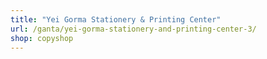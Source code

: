 ```yaml
---
title: "Yei Gorma Stationery & Printing Center"
url: /ganta/yei-gorma-stationery-and-printing-center-3/
shop: copyshop
---
```

